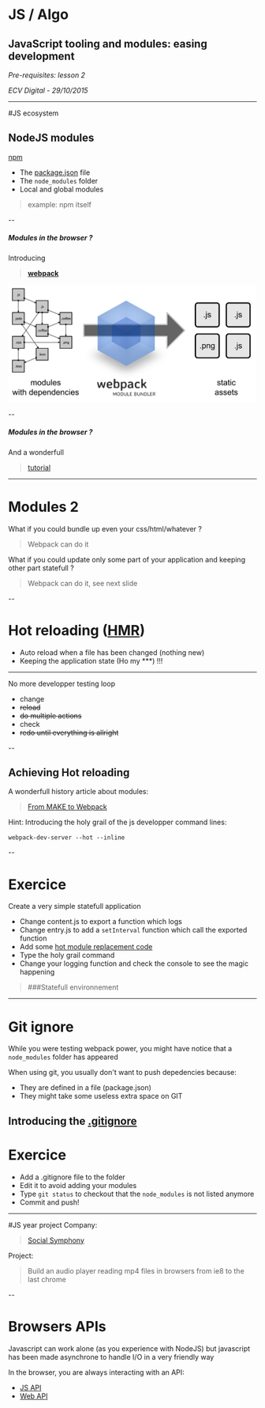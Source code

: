# JS / Algo

## JavaScript tooling and modules: easing development

*Pre-requisites: lesson 2*

*ECV Digital - 29/10/2015*

---
#JS ecosystem

## NodeJS modules 
[npm](https://www.npmjs.com/) <!-- .element: target="_blank" -->
- The [package.json](https://docs.npmjs.com/files/package.json) file <!-- .element: target="_blank" -->
- The `node_modules` folder
- Local and global modules
> example: npm itself

--
##### Modules in the browser ?
Introducing 
> **[webpack](https://webpack.github.io/)** <!-- .element: target="_blank" --> 

![webpack](webpack.png)

--
##### Modules in the browser ?
And a wonderfull
> [tutorial](http://webpack.github.io/docs/tutorials/getting-started/) <!-- .element: target="_blank" --> 

---
# Modules 2
What if you could bundle up even your css/html/whatever ?
> Webpack can do it 

<!-- .element: class="fragment" -->

What if you could update only some part of your application and keeping other part statefull ? <!-- .element: class="fragment" -->
> Webpack can do it, see next slide

<!-- .element: class="fragment" -->

--
# Hot reloading ([HMR](https://github.com/webpack/docs/wiki/hot-module-replacement-with-webpack)) <!-- .element: target="_blank" -->
- Auto reload when a file has been changed (nothing new)
- Keeping the application state (Ho my ***) !!!

----

No more developper testing loop
>  
- change
- ~~reload~~
- ~~do multiple actions~~
- check
- ~~redo until everything is allright~~

--
## Achieving Hot reloading
A wonderfull history article about modules:
>[From MAKE to Webpack](http://survivejs.com/webpack_react/webpack_compared)<!-- .element: target="_blank" -->

Hint:
Introducing the holy grail of the js developper command lines: 
```
webpack-dev-server --hot --inline
```

--
# Exercice
Create a very simple statefull application
- Change content.js to export a function which logs 
- Change entry.js to add a `setInterval` function which call the exported function
- Add some [hot module replacement code](https://webpack.github.io/docs/hot-module-replacement.html)
- Type the holy grail command
- Change your logging function and check the console to see the magic happening

> ###Statefull  environnement 

---
# Git ignore
While you were testing webpack power, you might have notice that a `node_modules` folder has appeared

When using git, you usually don't want to push depedencies because:
- They are defined in a file (package.json)
- They might take some useless extra space on GIT

Introducing the **[.gitignore](https://git-scm.com/docs/gitignore)** <!-- .element: target="_blank" -->
--
# Exercice
- Add a .gitignore file to the folder
- Edit it to avoid adding your modules
- Type `git status` to checkout that the `node_modules` is not listed anymore
- Commit and push!

---
#JS year project
Company:
>[Social Symphony](http://socialsymphonyapp.com/) <!-- .element: target="_blank" -->

Project:
> Build an audio player reading mp4 files in browsers from ie8 to the last chrome

--
# Browsers APIs
Javascript can work alone (as you experience with NodeJS) but javascript has been made asynchrone to handle I/O in a very friendly way

In the browser, you are always interacting with an API:
- [JS API](https://developer.chrome.com/extensions/api_index) <!-- .element: target="_blank" -->
- [Web API](https://developer.chrome.com/extensions/api_other) <!-- .element: target="_blank" -->




